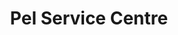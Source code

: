 ---
title: "Pel Service Centre"
url: /karachi/pel-service-centre-dr-adeeb-rizvi-road/
shop: Elektronik
---
